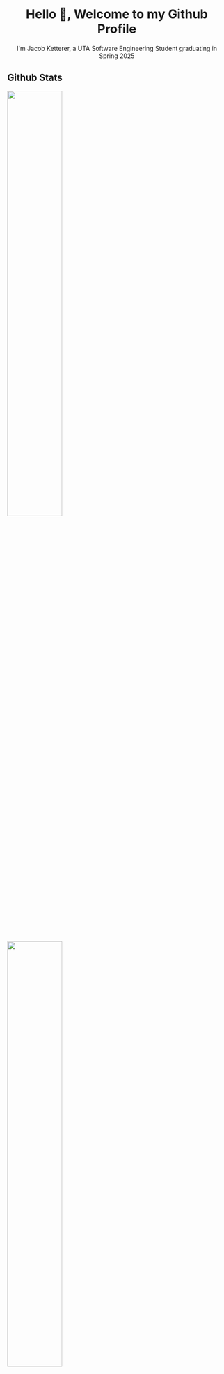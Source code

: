 <h1 align="center">Hello 👋, Welcome to my Github Profile</h1>
<p align="center">I'm Jacob Ketterer, a UTA Software Engineering Student graduating in Spring 2025</p>

<h2>Github Stats</h2>
<a href="https://github.com/jketterer02"><img width="50%" src="https://github-readme-stats-five-ivory-45.vercel.app/api?username=jketterer02&theme=github_dark&show_icons=true"></a>
<a href="https://github.com/jketterer02"><img width="50%" src="[![Top Langs](https://github-readme-stats.vercel.app/api/top-langs/?username=jketterer02)](https://github.com/jketterer02/github-readme-stats)"></a>


